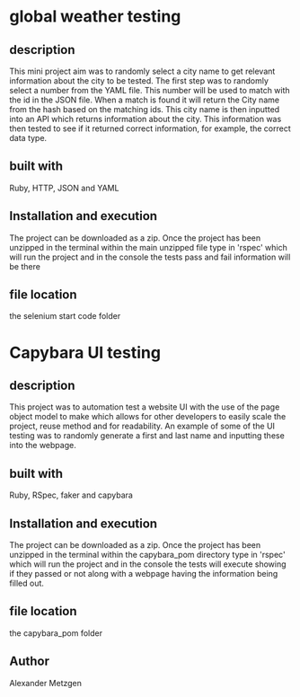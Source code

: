 # global weather testing

## description
This mini project aim was to randomly select a city name to get relevant information about the city to be tested. The first step was to randomly select a number from the YAML file. This number will be used to match with the id in the JSON file. When a match is found it will return the City name from the hash based on the matching ids. This city name is then inputted into an API which returns information about the city. This information was then tested to see if it returned correct information, for example, the correct data type.

## built with
Ruby, HTTP, JSON and YAML

 ## Installation and execution
 The project can be downloaded as a zip. Once the project has been unzipped in the terminal within the main unzipped file type in 'rspec' which will run the project and in the console the tests pass and fail information will be there

## file location
the selenium start code folder

# Capybara UI testing

## description
This project was to automation test a website UI with the use of the page object model to make which allows for other developers to easily scale the project, reuse method and for readability. An example of some of the UI testing was to randomly generate a first and last name and inputting these into the webpage.

## built with
Ruby, RSpec, faker and capybara


 ## Installation and execution
 The project can be downloaded as a zip. Once the project has been unzipped in the terminal within the capybara_pom directory type in 'rspec' which will run the project and in the console the tests will execute showing if they passed or not along with a webpage having the information being filled out.

## file location
the capybara_pom folder

 ## Author
 Alexander Metzgen
